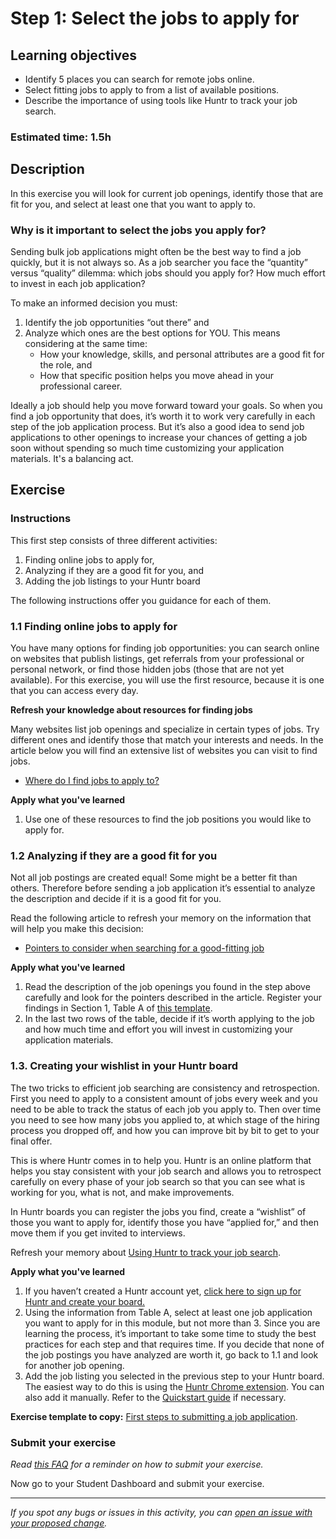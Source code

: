 # Step 1: Select the jobs to apply for

## Learning objectives

- Identify 5 places you can search for remote jobs online.
- Select fitting jobs to apply to from a list of available positions.
- Describe the importance of using tools like Huntr to track your job search.

### **Estimated time**: 1.5h

## Description

In this exercise you will look for current job openings, identify those that are fit for you, and select at least one that you want to apply to.

### Why is it important to select the jobs you apply for?

Sending bulk job applications might often be the best way to find a job quickly, but it is not always so. As a job searcher you face the “quantity” versus “quality” dilemma: which jobs should you apply for? How much effort to invest in each job application?

To make an informed decision you must:

1. Identify the job opportunities “out there” and
2. Analyze which ones are the best options for YOU. This means considering at the same time:
   - How your knowledge, skills, and personal attributes are a good fit for the role, and
   - How that specific position helps you move ahead in your professional career.

Ideally a job should help you move forward toward your goals. So when you find a job opportunity that does, it’s worth it to work very carefully in each step of the job application process. But it’s also a good idea to send job applications to other openings to increase your chances of getting a job soon without spending so much time customizing your application materials. It's a balancing act.

## Exercise

### Instructions

This first step consists of three different activities:

1. Finding online jobs to apply for,
2. Analyzing if they are a good fit for you, and
3. Adding the job listings to your Huntr board

The following instructions offer you guidance for each of them.

### 1.1 Finding online jobs to apply for

You have many options for finding job opportunities: you can search online on websites that publish listings, get referrals from your professional or personal network, or find those hidden jobs (those that are not yet available). For this exercise, you will use the first resource, because it is one that you can access every day.

**Refresh your knowledge about resources for finding jobs**

Many websites list job openings and specialize in certain types of jobs. Try different ones and identify those that match your interests and needs. In the article below you will find an extensive list of websites you can visit to find jobs.

- [Where do I find jobs to apply to?](https://github.com/matovu-farid/curriculum-professional-skills/blob/main/job-search/where-do-I-find-jobs-to-apply-to.md)

**Apply what you've learned**

1. Use one of these resources to find the job positions you would like to apply for.

### 1.2 Analyzing if they are a good fit for you

Not all job postings are created equal! Some might be a better fit than others. Therefore before sending a job application it’s essential to analyze the description and decide if it is a good fit for you.

Read the following article to refresh your memory on the information that will help you make this decision:

- [Pointers to consider when searching for a good-fitting job](https://github.com/matovu-farid/curriculum-professional-skills/blob/main/job-search/pointers-to-consider-when-searching-for-a-good-fitting-job.md)

**Apply what you've learned**

1. Read the description of the job openings you found in the step above carefully and look for the pointers described in the article. Register your findings in Section 1, Table A of [this template](https://docs.google.com/document/d/1bz0Ute5_3onmFAM-coVFM7zRX4MoC-XZwq6xRSGN2E4/edit?usp=sharing).
2. In the last two rows of the table, decide if it’s worth applying to the job and how much time and effort you will invest in customizing your application materials.

### 1.3. Creating your wishlist in your Huntr board

The two tricks to efficient job searching are consistency and retrospection. First you need to apply to a consistent amount of jobs every week and you need to be able to track the status of each job you apply to. Then over time you need to see how many jobs you applied to, at which stage of the hiring process you dropped off, and how you can improve bit by bit to get to your final offer.

This is where Huntr comes in to help you. Huntr is an online platform that helps you stay consistent with your job search and allows you to retrospect carefully on every phase of your job search so that you can see what is working for you, what is not, and make improvements.

In Huntr boards you can register the jobs you find, create a “wishlist” of those you want to apply for, identify those you have “applied for,” and then move them if you get invited to interviews.

Refresh your memory about [Using Huntr to track your job search](https://github.com/matovu-farid/curriculum-professional-skills/blob/main/job-search/using-huntr-to-track-your-job-search.md).

**Apply what you've learned**

1. If you haven’t created a Huntr account yet, [click here to sign up for Huntr and create your board.](https://huntr.co/microverse/signup)
2. Using the information from Table A, select at least one job application you want to apply for in this module, but not more than 3. Since you are learning the process, it’s important to take some time to study the best practices for each step and that requires time. If you decide that none of the job postings you have analyzed are worth it, go back to 1.1 and look for another job opening.
3. Add the job listing you selected in the previous step to your Huntr board. The easiest way to do this is using the [Huntr Chrome extension](https://chrome.google.com/webstore/detail/huntr-job-search-tracker/mihdfbecejheednfigjpdacgeilhlmnf?hl=en). You can also add it manually. Refer to the [Quickstart guide](https://blog.huntr.co/huntr-quickstart-guide/#:~:text=Add%20jobs%20from%20any%20website,save%20and%20you're%20done!) if necessary.

**Exercise template to copy:** [First steps to submitting a job application](https://docs.google.com/document/d/1bz0Ute5_3onmFAM-coVFM7zRX4MoC-XZwq6xRSGN2E4/edit?usp=sharing).

### Submit your exercise

_Read [this FAQ](https://microverse.zendesk.com/hc/en-us/articles/360061344234) for a reminder on how to submit your exercise._

Now go to your Student Dashboard and submit your exercise.

---

_If you spot any bugs or issues in this activity, you can [open an issue with your proposed change](https://github.com/microverseinc/curriculum-transversal-skills/blob/main/git-github/articles/open_issue.md)._
